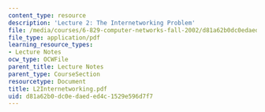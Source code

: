 ```yaml
---
content_type: resource
description: 'Lecture 2: The Internetworking Problem'
file: /media/courses/6-829-computer-networks-fall-2002/d81a62b0dc0edaeded4c1529e596d7f7_L2Internetworking.pdf
file_type: application/pdf
learning_resource_types:
- Lecture Notes
ocw_type: OCWFile
parent_title: Lecture Notes
parent_type: CourseSection
resourcetype: Document
title: L2Internetworking.pdf
uid: d81a62b0-dc0e-daed-ed4c-1529e596d7f7
---
```


